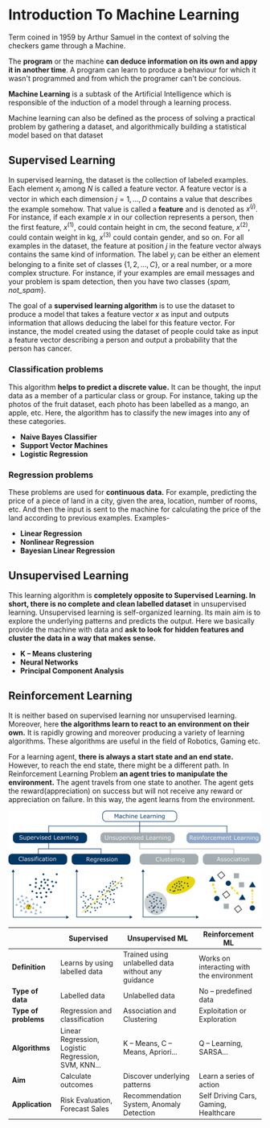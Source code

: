 # Introduction To Machine Learning
Term coined in 1959 by Arthur Samuel in the context of solving the checkers game through a Machine.

The **program** or the machine **can deduce information on its own and appy it in another time**. A program can learn to produce a behaviour for which it wasn't programmed and from which the programer can't be concious.

**Machine Learning** is a subtask of the Artificial Intelligence which is responsible of the induction of a model through a learning process.

Machine learning can also be defined as the process of solving a practical problem by gathering a dataset, and algorithmically building a statistical model based on that dataset

## Supervised Learning 
In supervised learning, the dataset is the collection of labeled examples. Each element $x_i$ among $N$ is called a feature vector. A feature vector is a vector in which each dimension $j = 1, \dots , D$ contains a value that describes the example somehow. That value is called a **feature** and is denoted as $x^{(j)}$. For instance, if each example $x$ in our collection represents a person, then the first feature, $x^{(1)}$, could contain height in cm, the second feature, $x^{(2)}$, could contain weight in kg, $x^{(3)}$ could contain gender, and so on. For all examples in the dataset, the feature at position $j$ in the feature vector always contains the same kind of information. The label $y_i$ can be either an element belonging to a finite set of classes $\{1, 2, \dots , C\}$, or a real number, or a more complex structure. For instance, if your examples are email messages and your problem is spam detection, then you have two classes {*spam, not_spam*}.

The goal of a **supervised learning algorithm** is to use the dataset to produce a model that takes a feature vector $x$ as input and outputs information that allows deducing the label for this feature vector. For instance, the model created using the dataset of people could take as input a feature vector describing a person and output a probability that the person has cancer.

### Classification problems
This algorithm **helps to predict a discrete value.** It can be thought, the input data as a member of a particular class or group. For instance, taking up the photos of the fruit dataset, each photo has been labelled as a mango, an apple, etc. Here, the algorithm has to classify the new images into any of these categories.

- **Naive Bayes Classifier**
- **Support Vector Machines**
- **Logistic Regression**

### Regression problems
These problems are used for **continuous data.** For example, predicting the price of a piece of land in a city, given the area, location, number of rooms, etc. And then the input is sent to the machine for calculating the price of the land according to previous examples. Examples-

- **Linear Regression**
- **Nonlinear Regression**
- **Bayesian Linear Regression**

## Unsupervised Learning

This learning algorithm is **completely opposite to Supervised Learning. In short, there is no complete and clean labelled dataset** in unsupervised learning. Unsupervised learning is self-organized learning. Its main aim is to explore the underlying patterns and predicts the output.  Here we basically provide the machine with data and **ask to look for hidden features and cluster the data in a way that makes sense.**

- **K – Means clustering**
- **Neural Networks**
- **Principal Component Analysis**

## Reinforcement Learning

It is neither based on supervised learning nor unsupervised learning. Moreover, here **the algorithms learn to react to an environment on their own.** It is rapidly growing and moreover producing a variety of learning algorithms. These algorithms are useful in the field of Robotics, Gaming etc.

For a learning agent, **there is always a start state and an end state.** However, to reach the end state, there might be a different path. In Reinforcement Learning Problem **an agent tries to manipulate the environment.** The agent travels from one state to another. The agent gets the reward(appreciation) on success but will not receive any reward or appreciation on failure. In this way, the agent learns from the environment.

![Types of Models](img/image.png)

|               |**Supervised**                 |**Unsupervised ML**                           	   |**Reinforcement ML**
|---            |---                            |---                                               |---
|**Definition**	|Learns by using labelled data	|Trained using unlabelled data without any guidance|	Works on interacting with the environment
|**Type of data**|Labelled data	                |Unlabelled data	                               |No – predefined data
|**Type of problems**|Regression and classification|Association and Clustering|	Exploitation or Exploration
|**Algorithms**|Linear Regression, Logistic Regression, SVM, KNN...|K – Means, C – Means, Apriori...|Q – Learning, SARSA...
|**Aim**|Calculate outcomes|Discover underlying patterns|Learn a series of action
|**Application**|Risk Evaluation, Forecast Sales|Recommendation System, Anomaly Detection|Self Driving Cars, Gaming, Healthcare
